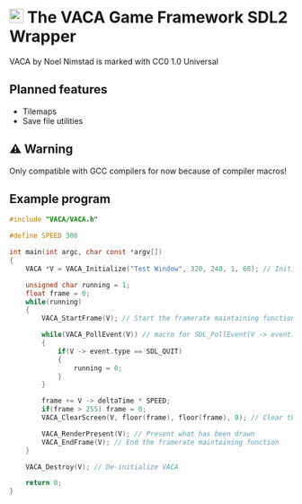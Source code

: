 # <img src="https://github.com/user-attachments/assets/cdc63a45-5760-468c-baec-12bb74a55342" width=25> The VACA Game Framework SDL2 Wrapper
VACA by Noel Nimstad is marked with CC0 1.0 Universal 

## Planned features
- Tilemaps
- Save file utilities

## ⚠️ Warning
Only compatible with GCC compilers for now because of compiler macros!

## Example program
```c
#include "VACA/VACA.h"

#define SPEED 300

int main(int argc, char const *argv[])
{
    VACA *V = VACA_Initialize("Test Window", 320, 240, 1, 60); // Initializes a window at 320x240, scale 1, 60fps target frame rate

    unsigned char running = 1;
    float frame = 0;
    while(running)
    {
        VACA_StartFrame(V); // Start the framerate maintaining function

        while(VACA_PollEvent(V)) // macro for SDL_PollEvent(V -> event)
        {
            if(V -> event.type == SDL_QUIT)
            {
                running = 0;
            }
        }

        frame += V -> deltaTime * SPEED;
        if(frame > 255) frame = 0;
        VACA_ClearScreen(V, floor(frame), floor(frame), 0); // Clear the screen with RGB color floor(frame), floor(frame), 0

        VACA_RenderPresent(V); // Present what has been drawn
        VACA_EndFrame(V); // End the framerate maintaining function
    }

    VACA_Destroy(V); // De-initialize VACA

    return 0;
}
```
